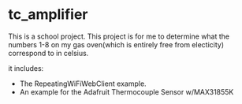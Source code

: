 # tc_amplifier
This is a school project. This project is for me to determine what the numbers 1-8 on my gas oven(which is entirely free from electicity) correspond to in celsius. 

it includes:

* The RepeatingWiFiWebClient example. 
* An example for the Adafruit Thermocouple Sensor w/MAX31855K
